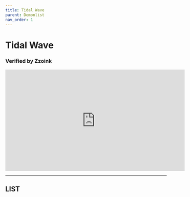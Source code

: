 ```yaml
---
title: Tidal Wave
parent: Demonlist
nav_order: 1
---
```


# Tidal Wave
### Verified by Zzoink
<iframe width="560" height="315" src="https://www.youtube.com/embed/9fsZ014qB3s?si=HCM01YaJG62eKSxf" title="YouTube video player" frameborder="0" allow="accelerometer; autoplay; clipboard-write; encrypted-media; gyroscope; picture-in-picture; web-share" referrerpolicy="strict-origin-when-cross-origin" allowfullscreen></iframe>


---

## LIST


